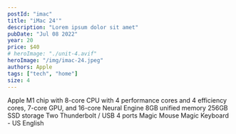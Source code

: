 ```yaml
---
postId: "imac"
title: "iMac 24'"
description: "Lorem ipsum dolor sit amet"
pubDate: "Jul 08 2022"
year: 20
price: $40
# heroImage: "./unit-4.avif"
heroImage: "/img/imac-24.jpeg"
authors: Apple
tags: ["tech", "home"]
size: 4
---
```


Apple M1 chip with 8-core CPU with 4 performance cores and 4 efficiency cores, 7-core GPU, and 16-core Neural Engine
8GB unified memory
256GB SSD storage
Two Thunderbolt / USB 4 ports
Magic Mouse
Magic Keyboard - US English
